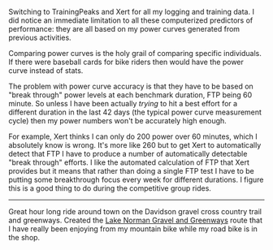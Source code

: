 Switching to TrainingPeaks and Xert for all my logging and training data. I did notice an immediate limitation to all these computerized predictors of performance: they are all based on my power curves generated from previous activities. 

Comparing power curves is the holy grail of comparing specific individuals. If there were baseball cards for bike riders then would have the power curve instead of stats.

The problem with power curve accuracy is that they have to be based on "break through" power levels at each benchmark duration, FTP being 60 minute. So unless I have been actually _trying_ to hit a best effort for a different duration in the last 42 days (the typical power curve measurement cycle) then my power numbers won't be accurately high enough.

For example, Xert thinks I can only do 200 power over 60 minutes, which I absolutely know is wrong. It's more like 260 but to get Xert to automatically detect that FTP I have to produce a number of automatically detectable "break through" efforts. I like the automated calculation of FTP that Xert provides but it means that rather than doing a single FTP test I have to be putting some breakthrough focus every week for different durations. I figure this is a good thing to do during the competitive group rides.

----

Great hour long ride around town on the Davidson gravel cross country trail and greenways. Created the [Lake Norman Gravel and Greenways](https://ridewithgps.com/routes/50460769) route that I have really been enjoying from my mountain bike while my road bike is in the shop.